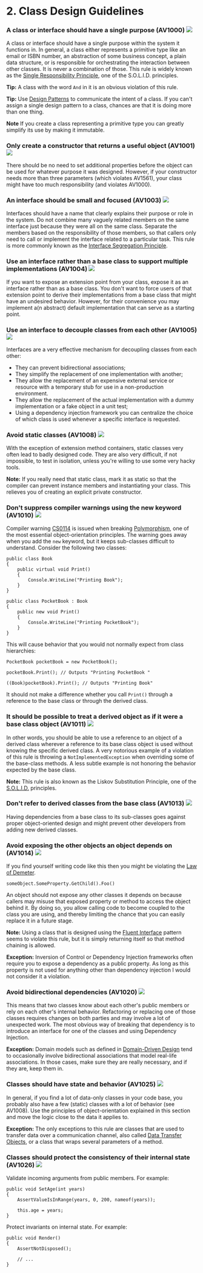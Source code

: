 <!--
NOTE: Requires Markdown Extra. See http://michelf.ca/projects/php-markdown/extra/
 --> 

# 2. Class Design Guidelines

### <a name="av1000"></a> A class or interface should have a single purpose (AV1000) ![](images/1.png)

A class or interface should have a single purpose within the system it functions in. In general, a class either represents a primitive type like an email or ISBN number, an abstraction of some business concept, a plain data structure, or is responsible for orchestrating the interaction between other classes. It is never a combination of those. This rule is widely known as the [Single Responsibility Principle](https://8thlight.com/blog/uncle-bob/2014/05/08/SingleReponsibilityPrinciple.html), one of the S.O.L.I.D. principles.

**Tip:** A class with the word `And` in it is an obvious violation of this rule.

**Tip:** Use [Design Patterns](http://en.wikipedia.org/wiki/Design_pattern_(computer_science)) to communicate the intent of a class. If you can't assign a single design pattern to a class, chances are that it is doing more than one thing.

**Note** If you create a class representing a primitive type you can greatly simplify its use by making it immutable.

### <a name="av1001"></a> Only create a constructor that returns a useful object (AV1001) ![](images/3.png)

There should be no need to set additional properties before the object can be used for whatever purpose it was designed. However, if your constructor needs more than three parameters (which violates AV1561), your class might have too much responsibility (and violates AV1000).

### <a name="av1003"></a> An interface should be small and focused (AV1003) ![](images/2.png)

Interfaces should have a name that clearly explains their purpose or role in the system. Do not combine many vaguely related members on the same interface just because they were all on the same class. Separate the members based on the responsibility of those members, so that callers only need to call or implement the interface related to a particular task. This rule is more commonly known as the [Interface Segregation Principle](https://lostechies.com/wp-content/uploads/2011/03/pablos_solid_ebook.pdf).

### <a name="av1004"></a> Use an interface rather than a base class to support multiple implementations (AV1004) ![](images/3.png)

If you want to expose an extension point from your class, expose it as an interface rather than as a base class. You don't want to force users of that extension point to derive their implementations from a base class that might have an undesired behavior. However, for their convenience you may implement a(n abstract) default implementation that can serve as a starting point.

### <a name="av1005"></a> Use an interface to decouple classes from each other (AV1005) ![](images/2.png)

Interfaces are a very effective mechanism for decoupling classes from each other:

- They can prevent bidirectional associations; 
- They simplify the replacement of one implementation with another; 
- They allow the replacement of an expensive external service or resource with a temporary stub for use in a non-production environment.
- They allow the replacement of the actual implementation with a dummy implementation or a fake object in a unit test; 
- Using a dependency injection framework you can centralize the choice of which class is used whenever a specific interface is requested.

### <a name="av1008"></a> Avoid static classes (AV1008) ![](images/3.png)

With the exception of extension method containers, static classes very often lead to badly designed code. They are also very difficult, if not impossible, to test in isolation, unless you're willing to use some very hacky tools.

**Note:** If you really need that static class, mark it as static so that the compiler can prevent instance members and instantiating your class. This relieves you of creating an explicit private constructor.

### <a name="av1010"></a> Don't suppress compiler warnings using the new keyword (AV1010) ![](images/1.png)

Compiler warning [CS0114](https://docs.microsoft.com/en-us/dotnet/csharp/misc/cs0114) is issued when breaking [Polymorphism](http://en.wikipedia.org/wiki/Polymorphism_in_object-oriented_programming), one of the most essential object-orientation principles.
The warning goes away when you add the `new` keyword, but it keeps sub-classes difficult to understand. Consider the following two classes:

	public class Book  
	{
		public virtual void Print()  
		{
			Console.WriteLine("Printing Book");
		}  
	}
	
	public class PocketBook : Book  
	{
		public new void Print()
		{
			Console.WriteLine("Printing PocketBook");
		}  
	}

This will cause behavior that you would not normally expect from class hierarchies:

	PocketBook pocketBook = new PocketBook();
	
	pocketBook.Print(); // Outputs "Printing PocketBook "
	
	((Book)pocketBook).Print(); // Outputs "Printing Book"

It should not make a difference whether you call `Print()` through a reference to the base class or through the derived class.

### <a name="av1011"></a> It should be possible to treat a derived object as if it were a base class object (AV1011) ![](images/2.png)

In other words, you should be able to use a reference to an object of a derived class wherever a reference to its base class object is used without knowing the specific derived class. A very notorious example of a violation of this rule is throwing a `NotImplementedException` when overriding some of the base-class methods. A less subtle example is not honoring the behavior expected by the base class.   
  
**Note:** This rule is also known as the Liskov Substitution Principle, one of the [S.O.L.I.D.](http://www.lostechies.com/blogs/chad_myers/archive/2008/03/07/pablo-s-topic-of-the-month-march-solid-principles.aspx) principles.

### <a name="av1013"></a> Don't refer to derived classes from the base class (AV1013) ![](images/1.png)

Having dependencies from a base class to its sub-classes goes against proper object-oriented design and might prevent other developers from adding new derived classes.

### <a name="av1014"></a> Avoid exposing the other objects an object depends on (AV1014) ![](images/2.png)

If you find yourself writing code like this then you might be violating the [Law of Demeter](http://en.wikipedia.org/wiki/Law_of_Demeter).

	someObject.SomeProperty.GetChild().Foo()

An object should not expose any other classes it depends on because callers may misuse that exposed property or method to access the object behind it. By doing so, you allow calling code to become coupled to the class you are using, and thereby limiting the chance that you can easily replace it in a future stage.

**Note:** Using a class that is designed using the [Fluent Interface](http://en.wikipedia.org/wiki/Fluent_interface) pattern seems to violate this rule, but it is simply returning itself so that method chaining is allowed.

**Exception:** Inversion of Control or Dependency Injection frameworks often require you to expose a dependency as a public property. As long as this property is not used for anything other than dependency injection I would not consider it a violation.

### <a name="av1020"></a> Avoid bidirectional dependencies (AV1020) ![](images/1.png)

This means that two classes know about each other's public members or rely on each other's internal behavior. Refactoring or replacing one of those classes requires changes on both parties and may involve a lot of unexpected work. The most obvious way of breaking that dependency is to introduce an interface for one of the classes and using Dependency Injection.

**Exception:** Domain models such as defined in [Domain-Driven Design](http://domaindrivendesign.org/) tend to occasionally involve bidirectional associations that model real-life associations. In those cases, make sure they are really necessary, and if they are, keep them in.

### <a name="av1025"></a> Classes should have state and behavior (AV1025) ![](images/1.png)

In general, if you find a lot of data-only classes in your code base, you probably also have a few (static) classes with a lot of behavior (see AV1008). Use the principles of object-orientation explained in this section and move the logic close to the data it applies to.

**Exception:** The only exceptions to this rule are classes that are used to transfer data over a communication channel, also called [Data Transfer Objects](http://martinfowler.com/eaaCatalog/dataTransferObject.html), or a class that wraps several parameters of a method.

### <a name="av1026"></a> Classes should protect the consistency of their internal state (AV1026) ![](images/1.png)

Validate incoming arguments from public members. For example:

	public void SetAge(int years)
	{
		AssertValueIsInRange(years, 0, 200, nameof(years));
		
		this.age = years;
	}

Protect invariants on internal state. For example:

	public void Render()
	{
		AssertNotDisposed();
		
		// ...
	}
